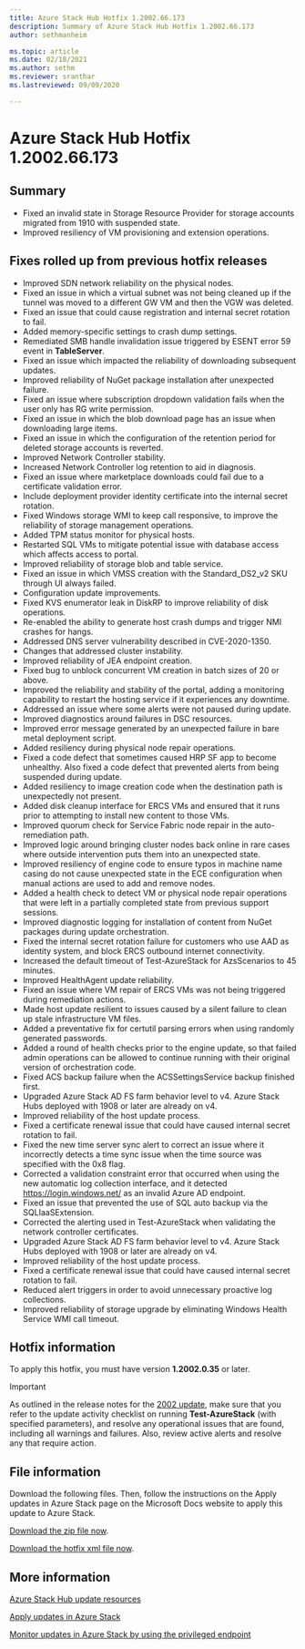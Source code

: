 ```yaml
---
title: Azure Stack Hub Hotfix 1.2002.66.173
description: Summary of Azure Stack Hub Hotfix 1.2002.66.173
author: sethmanheim

ms.topic: article
ms.date: 02/18/2021
ms.author: sethm
ms.reviewer: sranthar
ms.lastreviewed: 09/09/2020

---
```


# Azure Stack Hub Hotfix 1.2002.66.173

## Summary

- Fixed an invalid state in Storage Resource Provider for storage accounts migrated from 1910 with suspended state.
- Improved resiliency of VM provisioning and extension operations.

## Fixes rolled up from previous hotfix releases

- Improved SDN network reliability on the physical nodes.
- Fixed an issue in which a virtual subnet was not being cleaned up if the tunnel was moved to a different GW VM and then the VGW was deleted.
- Fixed an issue that could cause registration and internal secret rotation to fail.
- Added memory-specific settings to crash dump settings.
- Remediated SMB handle invalidation issue triggered by ESENT error 59 event in **TableServer**.
- Fixed an issue which impacted the reliability of downloading subsequent updates.
- Improved reliability of NuGet package installation after unexpected failure.
- Fixed an issue where subscription dropdown validation fails when the user only has RG write permission.
- Fixed an issue in which the blob download page has an issue when downloading large items.
- Fixed an issue in which the configuration of the retention period for deleted storage accounts is reverted.
- Improved Network Controller stability.
- Increased Network Controller log retention to aid in diagnosis.
- Fixed an issue where marketplace downloads could fail due to a certificate validation error.
- Include deployment provider identity certificate into the internal secret rotation.
- Fixed Windows storage WMI to keep call responsive, to improve the reliability of storage management operations.
- Added TPM status monitor for physical hosts.
- Restarted SQL VMs to mitigate potential issue with database access which affects access to portal.
- Improved reliability of storage blob and table service.
- Fixed an issue in which VMSS creation with the Standard_DS2_v2 SKU through UI always failed.
- Configuration update improvements.
- Fixed KVS enumerator leak in DiskRP to improve reliability of disk operations.
- Re-enabled the ability to generate host crash dumps and trigger NMI crashes for hangs.
- Addressed DNS server vulnerability described in CVE-2020-1350.
- Changes that addressed cluster instability.
- Improved reliability of JEA endpoint creation.
- Fixed bug to unblock concurrent VM creation in batch sizes of 20 or above.
- Improved the reliability and stability of the portal, adding a monitoring capability to restart the hosting service if it experiences any downtime.
- Addressed an issue where some alerts were not paused during update.
- Improved diagnostics around failures in DSC resources.
- Improved error message generated by an unexpected failure in bare metal deployment script.
- Added resiliency during physical node repair operations.
- Fixed a code defect that sometimes caused HRP SF app to become unhealthy. Also fixed a code defect that prevented alerts from being suspended during update.
- Added resiliency to image creation code when the destination path is unexpectedly not present.
- Added disk cleanup interface for ERCS VMs and ensured that it runs prior to attempting to install new content to those VMs.
- Improved quorum check for Service Fabric node repair in the auto-remediation path.
- Improved logic around bringing cluster nodes back online in rare cases where outside intervention puts them into an unexpected state.
- Improved resiliency of engine code to ensure typos in machine name casing do not cause unexpected state in the ECE configuration when manual actions are used to add and remove nodes.
- Added a health check to detect VM or physical node repair operations that were left in a partially completed state from previous support sessions.
- Improved diagnostic logging for installation of content from NuGet packages during update orchestration.
- Fixed the internal secret rotation failure for customers who use AAD as identity system, and block ERCS outbound internet connectivity.
- Increased the default timeout of Test-AzureStack for AzsScenarios to 45 minutes.
- Improved HealthAgent update reliability.
- Fixed an issue where VM repair of ERCS VMs was not being triggered during remediation actions.
- Made host update resilient to issues caused by a silent failure to clean up stale infrastructure VM files.
- Added a preventative fix for certutil parsing errors when using randomly generated passwords.
- Added a round of health checks prior to the engine update, so that failed admin operations can be allowed to continue running with their original version of orchestration code.
- Fixed ACS backup failure when the ACSSettingsService backup finished first.
- Upgraded Azure Stack AD FS farm behavior level to v4. Azure Stack Hubs deployed with 1908 or later are already on v4.
- Improved reliability of the host update process.
- Fixed a certificate renewal issue that could have caused internal secret rotation to fail.
- Fixed the new time server sync alert to correct an issue where it incorrectly detects a time sync issue when the time source was specified with the 0x8 flag.
- Corrected a validation constraint error that occurred when using the new automatic log collection interface, and it detected https://login.windows.net/ as an invalid Azure AD endpoint.
- Fixed an issue that prevented the use of SQL auto backup via the SQLIaaSExtension.
- Corrected the alerting used in Test-AzureStack when validating the network controller certificates.
- Upgraded Azure Stack AD FS farm behavior level to v4. Azure Stack Hubs deployed with 1908 or later are already on v4.
- Improved reliability of the host update process.
- Fixed a certificate renewal issue that could have caused internal secret rotation to fail.
- Reduced alert triggers in order to avoid unnecessary proactive log collections.
- Improved reliability of storage upgrade by eliminating Windows Health Service WMI call timeout.

## Hotfix information

To apply this hotfix, you must have version **1.2002.0.35** or later.

> [!IMPORTANT]
> As outlined in the release notes for the [2002 update](release-notes.md?view=azs-2002&preserve-view=true), make sure that you refer to the update activity checklist on running **Test-AzureStack** (with specified parameters), and resolve any operational issues that are found, including all warnings and failures. Also, review active alerts and resolve any that require action.

## File information

Download the following files. Then, follow the instructions on the Apply updates in Azure Stack page on the Microsoft Docs website to apply this update to Azure Stack.

[Download the zip file now](https://azurestackhub.azureedge.net/PR/download/MAS_HotFix_1.2002.66.173/HotFix/AzS_Update_1.2002.66.173.zip).

[Download the hotfix xml file now](https://azurestackhub.azureedge.net/PR/download/MAS_HotFix_1.2002.66.173/HotFix/metadata.xml).

## More information

[Azure Stack Hub update resources](azure-stack-updates.md)

[Apply updates in Azure Stack](azure-stack-apply-updates.md)

[Monitor updates in Azure Stack by using the privileged endpoint](azure-stack-monitor-update.md)